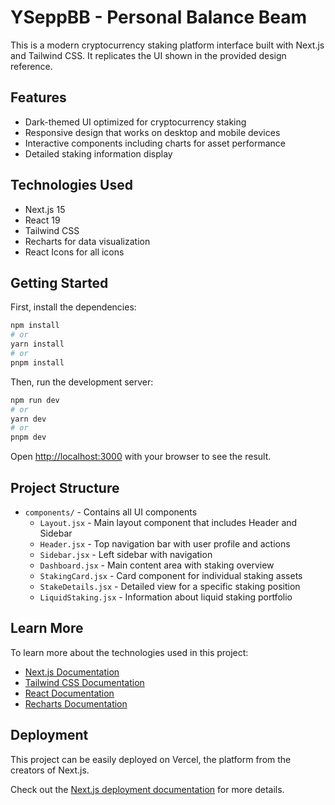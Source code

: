 # YSeppBB - Personal Balance Beam

This is a modern cryptocurrency staking platform interface built with Next.js and Tailwind CSS. It replicates the UI shown in the provided design reference.

## Features

- Dark-themed UI optimized for cryptocurrency staking
- Responsive design that works on desktop and mobile devices
- Interactive components including charts for asset performance
- Detailed staking information display

## Technologies Used

- Next.js 15
- React 19
- Tailwind CSS
- Recharts for data visualization
- React Icons for all icons

## Getting Started

First, install the dependencies:

```bash
npm install
# or
yarn install
# or
pnpm install
```

Then, run the development server:

```bash
npm run dev
# or
yarn dev
# or
pnpm dev
```

Open [http://localhost:3000](http://localhost:3000) with your browser to see the result.

## Project Structure

- `components/` - Contains all UI components
  - `Layout.jsx` - Main layout component that includes Header and Sidebar
  - `Header.jsx` - Top navigation bar with user profile and actions
  - `Sidebar.jsx` - Left sidebar with navigation
  - `Dashboard.jsx` - Main content area with staking overview
  - `StakingCard.jsx` - Card component for individual staking assets
  - `StakeDetails.jsx` - Detailed view for a specific staking position
  - `LiquidStaking.jsx` - Information about liquid staking portfolio

## Learn More

To learn more about the technologies used in this project:

- [Next.js Documentation](https://nextjs.org/docs)
- [Tailwind CSS Documentation](https://tailwindcss.com/docs)
- [React Documentation](https://react.dev)
- [Recharts Documentation](https://recharts.org)

## Deployment

This project can be easily deployed on Vercel, the platform from the creators of Next.js.

Check out the [Next.js deployment documentation](https://nextjs.org/docs/deployment) for more details.
